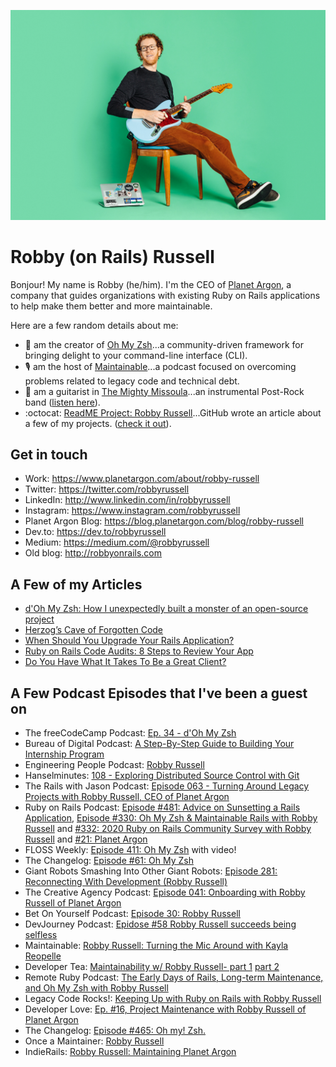 ![Photo of Robby Russell](https://github.com/robbyrussell/robbyrussell/blob/master/2020-9-18-Robby-Russell-Corduroy-5-medium.jpg?raw=true)

# Robby (on Rails) Russell

Bonjour! My name is Robby (he/him). I'm the CEO of [Planet Argon](https://www.planetargon.com/), a company that guides organizations with existing Ruby on Rails applications to help make them better and more maintainable. 

Here are a few random details about me:

- 🌈  am the creator of [Oh My Zsh](https://ohmyz.sh/)...a community-driven framework for bringing delight to your command-line interface (CLI).
- 🎙  am the host of [Maintainable](https://maintainable.fm/)...a podcast focused on overcoming problems related to legacy code and technical debt.
- 🎸  am a guitarist in [The Mighty Missoula](https://www.mightymissoula.com/)...an instrumental Post-Rock band ([listen here](https://mightymissoula.bandcamp.com/)).
- :octocat:  [ReadME Project: Robby Russell](https://github.com/readme/robby-russell)...GitHub wrote an article about a few of my projects. ([check it out](https://github.com/readme/robby-russell)).

## Get in touch
- Work: https://www.planetargon.com/about/robby-russell
- Twitter: https://twitter.com/robbyrussell
- LinkedIn: http://www.linkedin.com/in/robbyrussell
- Instagram: https://www.instagram.com/robbyrussell
- Planet Argon Blog: https://blog.planetargon.com/blog/robby-russell
- Dev.to: https://dev.to/robbyrussell
- Medium: https://medium.com/@robbyrussell
- Old blog: http://robbyonrails.com

## A Few of my Articles

- [d'Oh My Zsh: How I unexpectedly built a monster of an open-source project](https://medium.com/free-code-camp/d-oh-my-zsh-af99ca54212c) 
- [Herzog’s Cave of Forgotten Code](https://medium.com/@robbyrussell/herzogs-cave-of-forgotten-code-432f73cf1903)
- [When Should You Upgrade Your Rails Application?](https://blog.planetargon.com/blog/entries/when-should-you-upgrade-your-rails-application)
- [Ruby on Rails Code Audits: 8 Steps to Review Your App](https://blog.planetargon.com/blog/entries/ruby-on-rails-code-audits-8-steps-to-review-your-app)
- [Do You Have What It Takes To Be a Great Client?](https://blog.planetargon.com/blog/entries/do-you-have-what-it-takes-to-be-a-great-client)

## A Few Podcast Episodes that I've been a guest on

- The freeCodeCamp Podcast: [Ep. 34 - d'Oh My Zsh](https://freecodecamp.libsyn.com/ep-34-doh-my-zsh)
- Bureau of Digital Podcast: [A Step-By-Step Guide to Building Your Internship Program](https://bureauofdigital.com/radio/bureau-briefing-content/2019/10/17-a-step-by-step-guide-to-building-your-internship-program)
- Engineering People Podcast: [Robby Russell](https://engineeringpeople.libsyn.com/robby-russell)
- Hanselminutes: [108 - Exploring Distributed Source Control with Git](https://www.hanselman.com/blog/hanselminutes-podcast-108-exploring-distributed-source-control-with-git)
- The Rails with Jason Podcast: [Episode 063 - Turning Around Legacy Projects with Robby Russell, CEO of Planet Argon](https://www.codewithjason.com/podcast/9478252-063-turning-around-legacy-projects-with-robby-russell-ceo-of-planet-argon/)
- Ruby on Rails Podcast: [Episode #481: Advice on Sunsetting a Rails Application](https://www.therubyonrailspodcast.com/481), [Episode #330: Oh My Zsh & Maintainable Rails with Robby Russell](https://5by5.tv/rubyonrails/330) and [#332: 2020 Ruby on Rails Community Survey with Robby Russell](https://5by5.tv/rubyonrails/332) and [#21: Planet Argon](https://5by5.tv/rubyonrails/21)
- FLOSS Weekly: [Episode 411: Oh My Zsh](https://twit.tv/shows/floss-weekly/episodes/411) with video!
- The Changelog: [Episode #61: Oh My Zsh](https://changelog.com/podcast/61)
- Giant Robots Smashing Into Other Giant Robots: [Episode 281: Reconnecting With Development (Robby Russell)](https://www.giantrobots.fm/281)
- The Creative Agency Podcast: [Episode 041: Onboarding with Robby Russell of Planet Argon](http://www.creativeagencypodcast.com/onboarding-with-robby-russell-of-planet-argon/)
- Bet On Yourself Podcast: [Episode 30: Robby Russell](https://www.betonyourself.com/podcast/episode-30-robby-russell)
- DevJourney Podcast: [Epidose #58 Robby Russell succeeds being selfless](https://devjourney.info/Guests/58_RobbyRussell.html)
- Maintainable: [Robby Russell: Turning the Mic Around with Kayla Reopelle](https://maintainable.fm/episodes/robby-russell-turning-the-mic-around-with-kayla-reopelle)
- Developer Tea: [Maintainability w/ Robby Russell- part 1](https://developertea.simplecast.com/episodes/maintainability-w-robby-russell-part-1) [part 2](https://developertea.simplecast.com/episodes/maintainability-w-robby-russell-part-2)
- Remote Ruby Podcast: [The Early Days of Rails, Long-term Maintenance, and Oh My Zsh with Robby Russell](https://remoteruby.transistor.fm/110)
- Legacy Code Rocks!: [Keeping Up with Ruby on Rails with Robby Russell](https://www.legacycode.rocks/podcast-1/episode/2bd9a67b/keeping-up-with-ruby-on-rails-with-robby-russell)
- Developer Love: [Ep. #16, Project Maintenance with Robby Russell of Planet Argon](https://www.heavybit.com/library/podcasts/developer-love/ep-16-project-maintenance-with-robby-russell-of-planet-argon/)
- The Changelog: [Episode #465: Oh my! Zsh.](https://changelog.com/podcast/465)
- Once a Maintainer: [Robby Russell](https://onceamaintainer.substack.com/p/once-a-maintainer-robby-russell)
- IndieRails: [Robby Russell: Maintaining Planet Argon](https://www.indierails.com/17)
